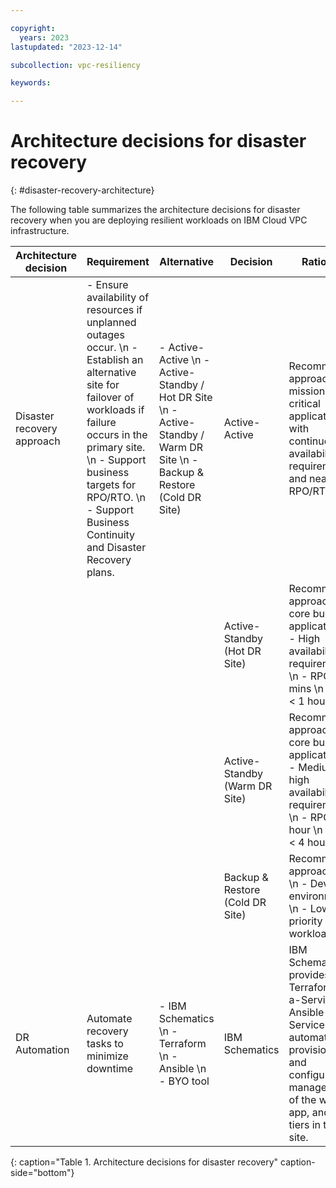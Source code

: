 ```yaml
---

copyright:
  years: 2023
lastupdated: "2023-12-14"

subcollection: vpc-resiliency

keywords:

---
```


# Architecture decisions for disaster recovery
{: #disaster-recovery-architecture}

The following table summarizes the architecture decisions for disaster recovery when you are deploying resilient workloads on IBM Cloud VPC infrastructure.

| Architecture decision | Requirement | Alternative | Decision | Rationale |
| -------------- | -------------- | -------------- | -------------- | -------------- |
| Disaster recovery approach   | - Ensure availability of resources if unplanned outages occur. \n - Establish an alternative site for failover of workloads if failure occurs in the primary site. \n - Support business targets for RPO/RTO. \n - Support Business Continuity and Disaster Recovery plans. | - Active-Active \n - Active-Standby / Hot DR Site \n - Active-Standby / Warm DR Site \n - Backup & Restore (Cold DR Site)   | Active-Active | Recommended approach for mission-critical applications with continuous availability requirements and near zero RPO/RTO. |
| | | | Active-Standby (Hot DR Site) | Recommended approach for core business applications \n  - High availability requirements \n - RPO \< 15 mins \n - RTO \< 1 hour |
| | | | Active-Standby (Warm DR Site) | Recommended approach for core business applications \n - Medium to high availability requirements \n - RPO \< 1-hour \n - RTO \< 4 hours |
| | | | Backup & Restore (Cold DR Site) | Recommended approach for: \n - Dev/test environments \n - Low-priority workloads |
| DR Automation | Automate recovery tasks to minimize downtime | - IBM Schematics \n - Terraform \n - Ansible \n - BYO tool | IBM Schematics | IBM Schematics provides Terraform-as-a-Service and Ansible-as-a-Service to automate the provisioning and configuration management of the web, app, and DB tiers in the DR site. |
{: caption="Table 1. Architecture decisions for disaster recovery" caption-side="bottom"}
